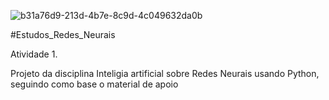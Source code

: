 ![b31a76d9-213d-4b7e-8c9d-4c049632da0b](https://user-images.githubusercontent.com/58126683/101930149-89fbcf80-3bb6-11eb-99d5-e32b4bb52ac3.jpg)

#Estudos_Redes_Neurais

Atividade 1.


Projeto da disciplina Inteligia artificial sobre Redes Neurais usando Python, seguindo como base o material de apoio


